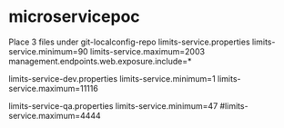 # microservicepoc

Place 3 files under git-localconfig-repo
limits-service.properties
limits-service.minimum=90
limits-service.maximum=2003
management.endpoints.web.exposure.include=*





limits-service-dev.properties
limits-service.minimum=1
limits-service.maximum=11116




limits-service-qa.properties
limits-service.minimum=47
#limits-service.maximum=4444
